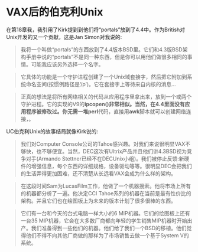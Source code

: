 # VAX后的伯克利Unix

在第18章我，我引用了Kirk提到到他们将“portals”放到了4.4中。作为British对Unix开发的又一个贡献，这是Jan Simon对我说的:

> 我将一个叫做“portals”的东西放到了4.4版本BSD里。它们和4.3版BSD架构手册中说的“portals”不是同一种东西，但是你可以用他们做很多相同的事情。可能我应该另外选择一个名字。

> 它具体的功能是一个守护进程创建了一个Unix域套接字，然后把它附加到系统命名空间(按惯例路径是‘/p’)。它在套接字上等待来自内核的消息...

> 正真的想法是将所有网络相关的代码从应用程序里拿出来，放到一个或两个守护进程。它的实现的V9的**ipcopen()**非常相似。当然，在4.4里面没有应用程序被修改过。你无需一堆**perl**代码，直接用**awk**脚本就可以创建网络连接，。

UC伯克利Unix的故事结局就像Kirk说的:

> 我们对Computer Console公司的Tahoe感兴趣。对我们来说很明显VAX不够快，也不够便宜。当然，DEC这次有Ultrix产品并且他们讲4.3BSD视为竞争对手(Armando Stettner已经不在DECUnix小组)。我们被停止反馈:新硬件的增强信息，每个东西的详细规格，设备驱动等等。很明显DEC会把我们的生活弄得更加困难，还不清楚从长远看VAX会成为什么样的架构。

> 在这段时间Sam为LucasFilm工作，他做了一个机器搜索。他将市场上所有的机器都分析了一遍。他决定CCI Tahoe系列的机器在当前是最有性价比的架构。并且它们也在绘图板上为未来的版本计划了很多很棒的东西。

> 它们有一台和今天的台式电脑一样大小的6 MIP机器。它们的绘图板上还有一台35 MIP机器，它会在大多数厂商都向年轻的学生销售MIP机器时开始出产。我们准备得到一些他们的机器。他们给了我们一个BSD的移植。他们觉得他们不得不向其他厂商做的那样为了市场销售去做一个基于System V的系统。


